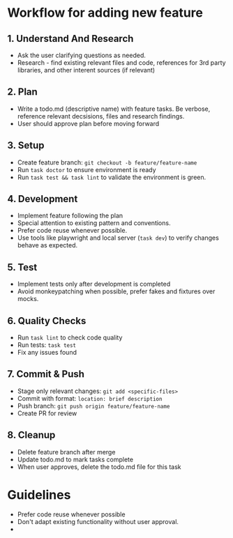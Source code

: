# Workflow for adding new feature


## 1. Understand And Research
- Ask the user clarifying questions as needed.
- Research - find existing relevant files and code, references for 3rd party libraries, and other interent sources (if relevant)


## 2. Plan
- Write a todo.md (descriptive name) with feature tasks. Be verbose, reference relevant decsisions, files and research findings.
- User should approve plan before moving forward

## 3. Setup
- Create feature branch: `git checkout -b feature/feature-name`
- Run `task doctor` to ensure environment is ready
- Run `task test && task lint` to validate the environment is green.


## 4. Development
- Implement feature following the plan
- Special attention to existing pattern and conventions.
- Prefer code reuse whenever possible.
- Use tools like playwright and local server (`task dev`) to verify changes behave as expected.


## 5. Test
- Implement tests only after development is completed
- Avoid monkeypatching when possible, prefer fakes and fixtures over mocks.

## 6. Quality Checks
- Run `task lint` to check code quality
- Run tests: `task test`
- Fix any issues found

## 7. Commit & Push
- Stage only relevant changes: `git add <specific-files>`
- Commit with format: `location: brief description`
- Push branch: `git push origin feature/feature-name`
- Create PR for review

## 8. Cleanup
- Delete feature branch after merge
- Update todo.md to mark tasks complete
- When user approves, delete the todo.md file for this task


# Guidelines

- Prefer code reuse whenever possible
- Don't adapt existing functionality without user approval.
-
